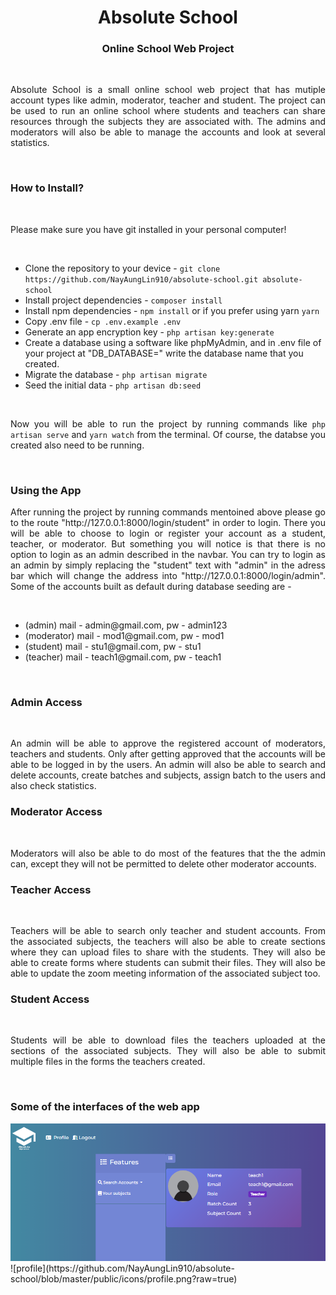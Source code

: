 <h1 align="center">Absolute School</h1>
<h3 align="center">Online School Web Project</h3>
<br/>
<p align="justify">
Absolute School is a small online school web project that has mutiple account types like admin, moderator, teacher and student. The project can be used to run an online school where students and teachers can share resources through the subjects they are associated with. The admins and moderators will also be able to manage the accounts and look at several statistics.
</p>
<br/>
<h3>How to Install?</h3>
<br/>
<p align="justify">
Please make sure you have git installed in your personal computer!
</p>
<br/>
<ul>
    <li>Clone the repository to your device - <code>git clone https://github.com/NayAungLin910/absolute-school.git absolute-school</code></li>
    <li>Install project dependencies - <code>composer install</code></li>
    <li>Install npm dependencies - <code>npm install</code> or if you prefer using yarn <code>yarn</code></li>
    <li>Copy .env file - <code>cp .env.example .env</code></li>
    <li>Generate an app encryption key - <code>php artisan key:generate</code></li>
    <li>Create a database using a software like phpMyAdmin, and in .env file of your project at "DB_DATABASE=" write the database name that you created.</li>
    <li>Migrate the database - <code>php artisan migrate</code></li>
    <li>Seed the initial data - <code>php artisan db:seed</code></li>
</ul>
<br/>
<p align="justify">
Now you will be able to run the project by running commands like <code>php artisan serve</code> and <code>yarn watch</code> from the terminal. Of course, the databse you created also need to be running. 
</p>
<br/>
<h3>Using the App</h3>
<p align="justify">
After running the project by running commands mentoined above please go to the route "http://127.0.0.1:8000/login/student" in order to login. There you will be able to choose to login or register your account as a student, teacher, or moderator. But something you will notice is that there is no option to login as an admin described in the navbar. You can try to login as an admin by simply replacing the "student" text with "admin" in the adress bar which will change the address into "http://127.0.0.1:8000/login/admin". Some of the accounts built as default during database seeding are -
</p>
<br/>
<ul>
    <li>(admin) mail - admin@gmail.com, pw - admin123</li>
    <li>(moderator) mail - mod1@gmail.com, pw - mod1</li>
    <li>(student) mail - stu1@gmail.com, pw - stu1</li>
    <li>(teacher) mail - teach1@gmail.com, pw - teach1</li>
</ul>
<br/>
<h3>Admin Access</h3>
<br/>
<p align="justify">
An admin will be able to approve the registered account of moderators, teachers and students. Only after getting approved that the accounts will be able to be logged in by the users. An admin will also be able to search and delete accounts, create batches and subjects, assign batch to the users and also check statistics.
</p>
<h3>Moderator Access</h3>
<br/>
<p align="justify">
Moderators will also be able to do most of the features that the the admin can, except they will not be permitted to delete other moderator accounts.
</p>
<h3>Teacher Access</h3>
<br/>
<p align="justify">
Teachers will be able to search only teacher and student accounts. From the associated subjects, the teachers will also be able to create sections where they can upload files to share with the students. They will also be able to create forms where students can submit their files. They will also be able to update the zoom meeting information of the associated subject too.
</p>
<h3>Student Access</h3>
<br/>
<p align="justify">
Students will be able to download files the teachers uploaded at the sections of the associated subjects. They will also be able to submit multiple files in the forms the teachers created. 
</p>
<br/>
<h3>Some of the interfaces of the web app</h3>
<img src="https://github.com/NayAungLin910/absolute-school/blob/master/public/icons/profile.png" />
![profile](https://github.com/NayAungLin910/absolute-school/blob/master/public/icons/profile.png?raw=true)
